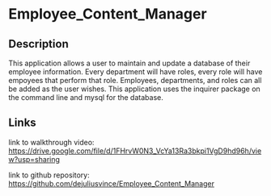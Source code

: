 # Employee_Content_Manager

## Description

This application allows a user to maintain and update a database of their employee information. Every department will have roles, every role will have empoyees that perform that role. Employees, departments, and roles can all be added as the user wishes. This application uses the inquirer package on the command line and mysql for the database.

## Links
link to walkthrough video: https://drive.google.com/file/d/1FHrvW0N3_VcYa13Ra3bkpi1VgD9hd96h/view?usp=sharing

link to github repository: https://github.com/dejuliusvince/Employee_Content_Manager

